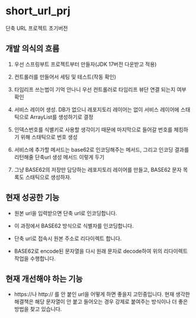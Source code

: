 # short_url_prj
단축 URL 프로젝트 초기버전

## 개발 의식의 흐름

1. 우선 스프링부트 프로젝트부터 만들자(JDK 17버전 다운받고 적용)

2. 컨트롤러를 만들어서 세팅 및 테스트(작동 확인)

3. 타임리프 쓰는법이 기억 안나니 우선 컨트롤러로 타임리프 뷰단 연결 되는지 여부 확인

4. 서비스 레이어 생성. DB가 없으니 레포지토리 레이어는 없이 서비스 레이어에 스태틱으로 ArrayList를 생성하기로 결정

5. 인덱스번호를 식별키로 사용할 생각이기 때문에 마지막으로 들어갈 번호를 체킹하기 위해 스태틱으로 번호 생성

6. 서비스에 추가할 메서드는 base62로 인코딩해주는 메서드, 그리고 인코딩 결과를 리턴해줄 단축url 생성 메서드 이렇게 두기

7. 그냥 BASE62의 저장만 담당하는 레포지토리 레이어를 만들고, BASE62 문자 목록도 스태틱으로 생성하자.

## 현재 성공한 기능

- 원본 url을 입력받으면 단축 url로 인코딩합니다.

- 이 과정에서 BASE62 방식으로 식별자를 인코딩합니다.

- 단축 url로 접속시 원본 주소로 리다이렉트 합니다.

- BASE62로 encode된 문자열을 다시 원래 문자로 decode하여 위의 리다이렉트 작업을 수행합니다.

## 현재 개선해야 하는 기능

- https://나 http:// 를 안 붙인 url을 어떻게 하면 좋을지 고민중입니다.
  현재 생각한 해결책은 해당 문자열이 안 붙고 들어오는 경우 강제로 붙여주는 방식이나 더 좋은 방법을 찾고 있습니다.
